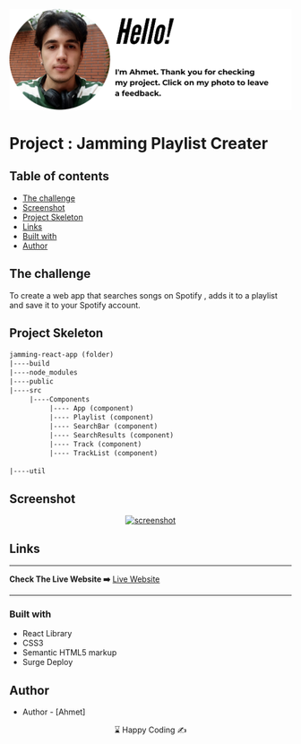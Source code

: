 <p align="center">
<a href="https://www.linkedin.com/in/ahmet-ayd%C4%B1n-2583b1199/" target="_blank"><img src="ahmet.png" alt="screenshot"></a>
</p>




# Project : Jamming Playlist Creater

## Table of contents

  - [The challenge](#the-challenge)
  - [Screenshot](#screenshot)
  - [Project Skeleton ](#project-skeleton)
  - [Links](#links)
  - [Built with](#built-with)
- [Author](#author)



## The challenge
To create a web app that searches songs on Spotify , adds it to a playlist and save it to your Spotify account. 

## Project Skeleton 

```
jamming-react-app (folder)
|----build
|----node_modules 
|----public                   
|----src
     |----Components
          |---- App (component)
          |---- Playlist (component)
          |---- SearchBar (component)
          |---- SearchResults (component)
          |---- Track (component)
          |---- TrackList (component)
          
|----util
```

## Screenshot
<p align="center">
<a href="https://unwieldy-finger.surge.sh/"><img src="jamming.gif" alt="screenshot"></a>
</p>



## Links
<hr>
<b>Check The Live Website ➡️</b> <a href="https://unwieldy-finger.surge.sh/">Live Website</a>
<hr>

### Built with
- React Library
- CSS3
- Semantic HTML5 markup
- Surge Deploy



## Author

- Author - [Ahmet]

<center> &#8987; Happy Coding  &#9997; </center>
